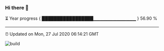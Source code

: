 ### Hi there 👋

⏳ Year progress { █████████████████▁▁▁▁▁▁▁▁▁▁▁▁▁ } 56.90 %

---

⏰ Updated on Mon, 27 Jul 2020 06:14:21 GMT

![build](https://github.com/shenxianpeng/shenxianpeng/workflows/build/badge.svg)
